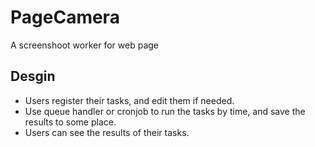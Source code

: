 # PageCamera
A screenshoot worker for web page

## Desgin

* Users register their tasks, and edit them if needed.
* Use queue handler or cronjob to run the tasks by time, and save the results to some place.
* Users can see the results of their tasks.